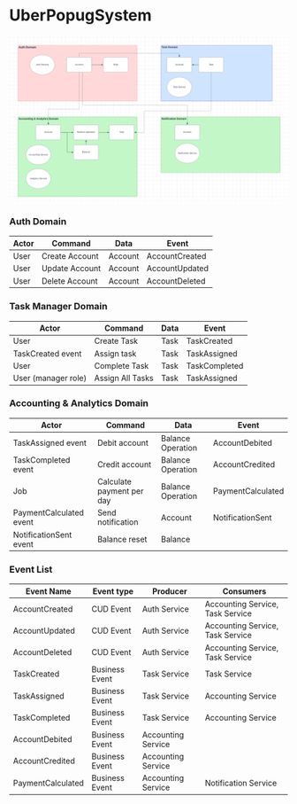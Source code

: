# UberPopugSystem


![](domains.png)


### Auth Domain

| Actor | Command        | Data    | Event          |
|-------|----------------|---------|----------------|
| User  | Create Account | Account | AccountCreated |
| User  | Update Account | Account | AccountUpdated |
| User  | Delete Account | Account | AccountDeleted |

### Task Manager Domain

| Actor                | Command           | Data | Event         |
|----------------------|-------------------|------|---------------|
| User                 | Create Task       | Task | TaskCreated   |
| TaskCreated event    | Assign task       | Task | TaskAssigned  |
| User                 | Complete Task     | Task | TaskCompleted |
| User (manager role)  | Assign All Tasks  | Task | TaskAssigned  |

### Accounting & Analytics Domain

| Actor                   | Command                    | Data              | Event             |
|-------------------------|----------------------------|-------------------|-------------------|
| TaskAssigned event      | Debit account              | Balance Operation | AccountDebited    |
| TaskCompleted event     | Credit account             | Balance Operation | AccountCredited   |
| Job                     | Calculate payment per day  | Balance Operation | PaymentCalculated |
| PaymentCalculated event | Send notification          | Account           | NotificationSent  |
| NotificationSent event  | Balance reset              | Balance           |                   |


### Event List

| Event Name        | Event type     | Producer            | Consumers                        |
|-------------------|----------------|---------------------|----------------------------------|
| AccountCreated    | CUD Event      | Auth Service        | Accounting Service, Task Service |
| AccountUpdated    | CUD Event      | Auth Service        | Accounting Service, Task Service |
| AccountDeleted    | CUD Event      | Auth Service        | Accounting Service, Task Service |
| TaskCreated       | Business Event | Task Service        | Task Service                     |
| TaskAssigned      | Business Event | Task Service        | Accounting Service               |
| TaskCompleted     | Business Event | Task Service        | Accounting Service               |
| AccountDebited    | Business Event | Accounting Service  |                                  |
| AccountCredited   | Business Event | Accounting Service  |                                  |
| PaymentCalculated | Business Event | Accounting Service  | Notification Service             |
